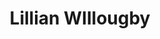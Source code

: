 ---
pid: ch38
title: Lillian WIllougby
location_transcription: Outside Fed. Bldg
coordinates: "[-75.163044903088, 39.952584512048]"
zipcode: '19148'
gen_neighborhood: South Philadelphia
neighborhood: Whitman,Pennsport,South Philadelphia
outside_phl: 
age: 
age_range: 
instagram: 
image_file_name: ch_38.jpg
proposal_transcription: |-
  1. Lillian WIllougby
  2. Lucretia Mott City Hall
  3. Sojourner Truth 8th street where her mural used to be.
topic: African Americans,Person,History,Women
topic_summary: 0, 0, 0, 0
type: Other No Form
keywords_other: 
credit: 
image_labels: 
twitter: 
facebook: 
permalink: "/monuments/ch38/"
layout: item-page
---